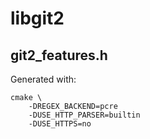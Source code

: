 # libgit2

## git2_features.h
Generated with:
```
cmake \
	-DREGEX_BACKEND=pcre
	-DUSE_HTTP_PARSER=builtin
	-DUSE_HTTPS=no
```
